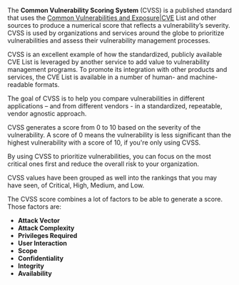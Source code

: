The **Common Vulnerability Scoring System** (CVSS) is a published standard that uses the [Common Vulnerabilities and Exposure|CVE]() List and other sources to produce a numerical score that reflects a vulnerability’s severity. CVSS is used by organizations and services around the globe to prioritize vulnerabilities and assess their vulnerability management processes.

CVSS is an excellent example of how the standardized, publicly available CVE List is leveraged by another service to add value to vulnerability management programs. To promote its integration with other products and services, the CVE List is available in a number of human- and machine-readable formats.

The goal of CVSS is to help you compare vulnerabilities in different applications – and from different vendors - in a standardized, repeatable, vendor agnostic approach.

CVSS generates a score from 0 to 10 based on the severity of the vulnerability. A score of 0 means the vulnerability is less significant than the highest vulnerability with a score of 10, if you're only using CVSS.

By using CVSS to prioritize vulnerabilities, you can focus on the most critical ones first and reduce the overall risk to your organization.

CVSS values have been grouped as well into the rankings that you may have seen, of Critical, High, Medium, and Low.

The CVSS score combines a lot of factors to be able to generate a score. Those factors are:

- **Attack Vector**
- **Attack Complexity**
- **Privileges Required**
- **User Interaction**
- **Scope**
- **Confidentiality**
- **Integrity**
- **Availability**

